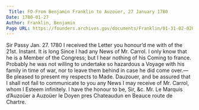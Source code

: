 ```yaml
---
 Title: FO-From Benjamin Franklin to Auzoüer, 27 January 1780
Date: 1780-01-27
Author: Franklin, Benjamin
Page URL: https://founders.archives.gov/documents/Franklin/01-31-02-0284
---
```


Sir
Passy Jan. 27. 1780
I received the Letter you honour’d me with of the 21st. Instant. It is long Since I had any News of Mr. Carrol. I only know that he is a Member of the Congress; but I hear nothing of his Coming to france. Probably he was not willing to undertake so hazardous a Voyage with his family in time of war, nor to leave them behind in case he did come over.— Be pleased to present my respects to Made. Dauzouer, and be assured that I shall not fail to communicate to you any News I may receive of Mr. Carrol, whom I Esteem infinitely. I have the honour to be, Sir, &c.
Mr. Le Marquis d’Auzoüer a Auzoüer le Doyen pres Chateaudun en Beauce route de Chartre.

